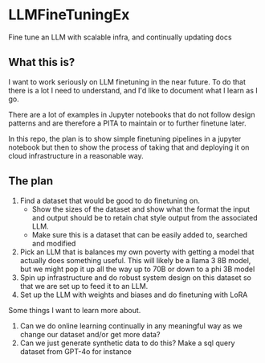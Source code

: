 # LLMFineTuningEx
Fine tune an LLM with scalable infra, and continually updating docs

## What this is?

I want to work seriously on LLM finetuning in the near future. 
To do that there is a lot I need to understand, and I'd like to document what I learn as I go.

There are a lot of examples in Jupyter notebooks that do not follow design patterns and are therefore a PITA to maintain or to further finetune later.

In this repo, the plan is to show simple finetuning pipelines in a jupyter notebook but then to show the process of taking that and deploying it on cloud infrastructure in a reasonable way.

## The plan

1. Find a dataset that would be good to do finetuning on.
    - Show the sizes of the dataset and show what the format the input and output should be to retain chat style output from the associated LLM.
    - Make sure this is a dataset that can be easily added to, searched and modified
2. Pick an LLM that is balances my own poverty with getting a model that actually does something useful. This will likely be a llama 3 8B model, but we might pop it up all the way up to 70B or down to a phi 3B model
4.  Spin up infrastructure and do robust system design on this dataset so that we are set up to feed it to an LLM.
5.  Set up the LLM with weights and biases and do finetuning with LoRA

Some things I want to learn more about.
1. Can we do online learning continually in any meaningful way as we change our dataset and/or get more data?
2. Can we just generate synthetic data to do this? Make a sql query dataset from GPT-4o for instance
